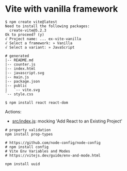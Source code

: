 # Vite with vanilla framework

```shell
$ npm create vite@latest
Need to install the following packages:
  create-vite@5.2.3
Ok to proceed? (y)
√ Project name: ... ex-vite-vanilla
√ Select a framework: » Vanilla
√ Select a variant: » JavaScript

# generated
|-- README.md
|-- counter.js
|-- index.html
|-- javascript.svg
|-- main.js
|-- package.json
|-- public
|   `-- vite.svg
`-- style.css

$ npm install react react-dom
```

Actions:

- [src/index.js](./src/index.js): mocking 'Add React to an Existing Project'


```shell
# property validation
npm install prop-types

# https://github.com/node-config/node-config
# npm install config
# Vite Env Variables and Modes
# https://vitejs.dev/guide/env-and-mode.html

npm install uuid
```